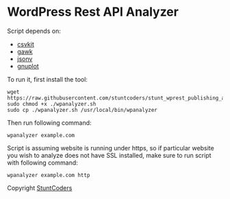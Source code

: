 # WordPress Rest API Analyzer

Script depends on:
* [csvkit](https://csvkit.readthedocs.io/en/0.9.1/install.html)
* [gawk](https://www.gnu.org/software/gawk/)
* [jsonv](https://github.com/archan937/jsonv.sh)
* [gnuplot](http://www.gnuplot.info/download.html)

To run it, first install the tool:
```
wget https://raw.githubusercontent.com/stuntcoders/stunt_wprest_publishing_analyzer/master/wpanalyzer.sh
sudo chmod +x ./wpanalyzer.sh
sudo cp ./wpanalyzer.sh /usr/local/bin/wpanalyzer
```

Then run following command:
```
wpanalyzer example.com
```

Script is assuming website is running under https, so if particular website you wish to analyze does not have SSL installed, make sure to run script with following command:
```
wpanalyzer example.com http
```

Copyright [StuntCoders](https://stuntcoders.com/)
